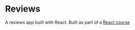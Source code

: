 # Reviews

A reviews app built with React.
Built as part of a [React course](https://www.udemy.com/course/react-tutorial-and-projects-course)
